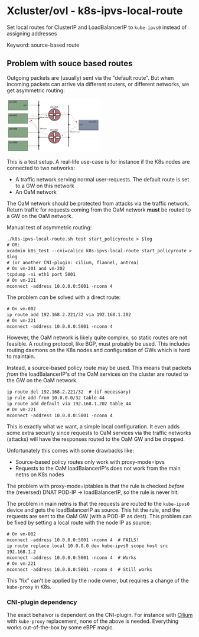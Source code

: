 # Xcluster/ovl - k8s-ipvs-local-route

Set local routes for ClusterIP and LoadBalancerIP to `kube-ipvs0`
instead of assigning addresses

Keyword: source-based route

## Problem with souce based routes

Outgoing packets are (usually) sent via the "default route". But when
incoming packets can arrive via different routers, or different
networks, we get asymmetric routing:

<img src="policy-route.svg" width="50%" />

This is a test setup. A real-life use-case is for instance if the K8s
nodes are connected to two networks:

* A traffic network serving normal user-requests. The default route is
  set to a GW on this network
* An OaM network

The OaM network should be protected from attacks via the traffic
network. Return traffic for requests coming from the OaM network
**must** be routed to a GW on the OaM network.

Manual test of asymmetric routing:
```
./k8s-ipvs-local-route.sh test start_policyroute > $log
# OR:
xcadmin k8s_test --cni=calico k8s-ipvs-local-route start_policyroute > $log
# (or another CNI-plugin: cilium, flannel, antrea)
# On vm-201 and vm-202
tcpdump -ni eth1 port 5001
# On vm-221
mconnect -address 10.0.0.0:5001 -nconn 4
```

The problem *can* be solved with a direct route:

```
# On vm-002
ip route add 192.168.2.221/32 via 192.168.1.202
# On vm-221
mconnect -address 10.0.0.0:5001 -nconn 4
```

However, the OaM network is likely quite complex, so static routes are
not feasible. A routing protocol, like BGP, must probably be
used. This includes routing daemons on the K8s nodes and configuration
of GWs which is hard to maintain.

Instead, a source-based policy route may be used. This means that
packets *from* the loadBalancerIP's of the OaM services on the cluster
are routed to the GW on the OaM network.

```
ip route del 192.168.2.221/32  # (if necessary)
ip rule add from 10.0.0.0/32 table 44
ip route add default via 192.168.1.202 table 44
# On vm-221
mconnect -address 10.0.0.0:5001 -nconn 4
```

This is exactly what we want, a simple local configuration. It even
adds some extra security since requests to OaM services via the
traffic networks (attacks) will have the responses routed to the OaM
GW and be dropped.

Unfortunately this comes with some drawbacks like:

* Source-based policy routes only work with proxy-mode=ipvs
* Requests to the OaM loadBalancerIP's does not work from the main
  netns on K8s nodes

The problem with proxy-mode=iptables is that the rule is checked
*before* the (reversed) DNAT POD-IP -> loadBalancerIP, so the rule is
never hit.

The problem in main netns is that the requests are routed to the
`kube-ipvs0` device and gets the loadBalancerIP as source. This hit
the rule, and the requests are sent to the OaM GW (with a POD-IP as
dest). This problem can be fixed by setting a local route with the
node IP as source:

```
# On vm-002
mconnect -address 10.0.0.0:5001 -nconn 4  # FAILS!
ip route replace local 10.0.0.0 dev kube-ipvs0 scope host src 192.168.1.2
mconnect -address 10.0.0.0:5001 -nconn 4  # Works
# On vm-221
mconnect -address 10.0.0.0:5001 -nconn 4  # Still works
```

This "fix" can't be applied by the node owner, but requires a change
of the `kube-proxy` in K8s.


### CNI-plugin dependency

The exact behaivor is dependent on the CNI-plugin. For instance with
[Cilium](https://cilium.io/) with `kube-proxy` replacement, none of the
above is needed. Everything works out-of-the-box by some eBPF magic.


